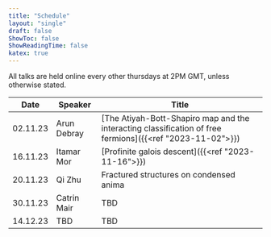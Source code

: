 ```yaml
---
title: "Schedule"
layout: "single"
draft: false
ShowToc: false
ShowReadingTime: false
katex: true
---
```


All talks are held online every other thursdays at 2PM GMT, unless otherwise stated. 

|Date    |Speaker          |Title|
|--------|-----------------|-----|
|02.11.23|Arun Debray      |[The Atiyah-Bott-Shapiro map and the interacting classification of free fermions]({{<ref "2023-11-02">}})|
|16.11.23|Itamar Mor       |[Profinite galois descent]({{<ref "2023-11-16">}})|
|20.11.23|Qi Zhu           |Fractured structures on condensed anima|
|30.11.23|Catrin Mair      |TBD|
|14.12.23|TBD              |TBD|


 